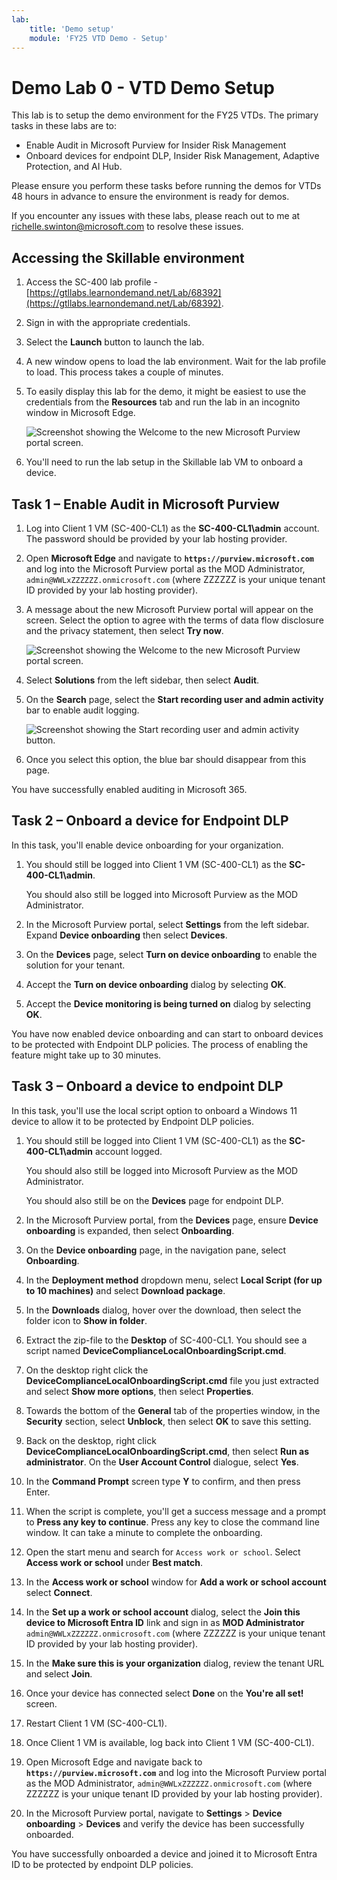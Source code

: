 ```yaml
---
lab:
    title: 'Demo setup'
    module: 'FY25 VTD Demo - Setup'
---
```


# Demo Lab 0 - VTD Demo Setup

This lab is to setup the demo environment for the FY25 VTDs. The primary tasks in these labs are to:

- Enable Audit in Microsoft Purview for Insider Risk Management
- Onboard devices for endpoint DLP, Insider Risk Management, Adaptive Protection, and AI Hub.

Please ensure you perform these tasks before running the demos for VTDs 48 hours in advance to ensure the environment is ready for demos.

If you encounter any issues with these labs, please reach out to me at richelle.swinton@microsoft.com to resolve these issues.

## Accessing the Skillable environment

1. Access the SC-400 lab profile - [https://gtllabs.learnondemand.net/Lab/68392](https://gtllabs.learnondemand.net/Lab/68392).

1. Sign in with the appropriate credentials.

1. Select the **Launch** button to launch the lab.

1. A new window opens to load the lab environment. Wait for the lab profile to load. This process takes a couple of minutes.

1. To easily display this lab for the demo, it might be easiest to use the credentials from the **Resources** tab and run the lab in an incognito window in Microsoft Edge.

    ![Screenshot showing the Welcome to the new Microsoft Purview portal screen.](/Instructions/Media/skillable-credentials.png)

1. You'll need to run the lab setup in the Skillable lab VM to onboard a device.

## Task 1 – Enable Audit in Microsoft Purview

1. Log into Client 1 VM (SC-400-CL1) as the **SC-400-CL1\admin** account. The password should be provided by your lab hosting provider.

1. Open **Microsoft Edge** and navigate to **`https://purview.microsoft.com`** and log into the Microsoft Purview portal as the MOD Administrator, `admin@WWLxZZZZZZ.onmicrosoft.com` (where ZZZZZZ is your unique tenant ID provided by your lab hosting provider).

1. A message about the new Microsoft Purview portal will appear on the screen. Select the option to agree with the terms of data flow disclosure and the privacy statement, then select **Try now**.

    ![Screenshot showing the Welcome to the new Microsoft Purview portal screen.](/Instructions/Media/welcome-purview-portal.png)

1. Select **Solutions** from the left sidebar, then select **Audit**.

1. On the **Search** page, select the **Start recording user and admin activity** bar to enable audit logging.

    ![Screenshot showing the Start recording user and admin activity button.](/Instructions/Media/enable-audit-button.png)

1. Once you select this option, the blue bar should disappear from this page.

You have successfully enabled auditing in Microsoft 365.

## Task 2 – Onboard a device for Endpoint DLP

In this task, you'll enable device onboarding for your organization.

1. You should still be logged into Client 1 VM (SC-400-CL1) as the **SC-400-CL1\admin**.

    You should also still be logged into Microsoft Purview as the MOD Administrator.

1. In the Microsoft Purview portal, select **Settings** from the left sidebar. Expand **Device onboarding** then select **Devices**.

1. On the **Devices** page, select **Turn on device onboarding** to enable the solution for your tenant.

1. Accept the **Turn on device onboarding** dialog by selecting **OK**.

1. Accept the **Device monitoring is being turned on** dialog by selecting **OK**.

You have now enabled device onboarding and can start to onboard devices to be protected with Endpoint DLP policies. The process of enabling the feature might take up to 30 minutes.

## Task 3 – Onboard a device to endpoint DLP

In this task, you'll use the local script option to onboard a Windows 11 device to allow it to be protected by Endpoint DLP policies.

1. You should still be logged into Client 1 VM (SC-400-CL1) as the **SC-400-CL1\admin** account logged.

   You should also still be logged into Microsoft Purview as the MOD Administrator.

   You should also still be on the **Devices** page for endpoint DLP.

1. In the Microsoft Purview portal, from the **Devices** page, ensure **Device onboarding** is expanded, then select **Onboarding**.

1. On the **Device onboarding** page, in the navigation pane, select **Onboarding**.

1. In the **Deployment method** dropdown menu, select **Local Script (for up to 10 machines)** and select **Download package**.

1. In the **Downloads** dialog, hover over the download, then select the folder icon to **Show in folder**.

1. Extract the zip-file to the **Desktop** of SC-400-CL1. You should see a script named **DeviceComplianceLocalOnboardingScript.cmd**.

1. On the desktop right click the **DeviceComplianceLocalOnboardingScript.cmd** file you just extracted and select **Show more options**, then select **Properties**.

1. Towards the bottom of the **General** tab of the properties window, in the **Security** section, select **Unblock**, then select **OK** to save this setting.

1. Back on the desktop, right click **DeviceComplianceLocalOnboardingScript.cmd**, then select **Run as administrator**. On the **User Account Control** dialogue, select **Yes**.

1. In the **Command Prompt** screen type **Y** to confirm, and then press Enter.

1. When the script is complete, you'll get a success message and a prompt to **Press any key to continue**. Press any key to close the command line window. It can take a minute to complete the onboarding.

1. Open the start menu and search for `Access work or school`. Select **Access work or school** under **Best match**.

1. In the **Access work or school** window for **Add a work or school account** select **Connect**.

1. In the **Set up a work or school account** dialog, select the **Join this device to Microsoft Entra ID** link and sign in as **MOD Administrator** `admin@WWLxZZZZZZ.onmicrosoft.com` (where ZZZZZZ is your unique tenant ID provided by your lab hosting provider).

1. In the **Make sure this is your organization** dialog, review the tenant URL and select **Join**.  

1. Once your device has connected select **Done** on the **You're all set!** screen.

1. Restart Client 1 VM (SC-400-CL1).

1. Once Client 1 VM is available, log back into Client 1 VM (SC-400-CL1).

1. Open Microsoft Edge and navigate back to **`https://purview.microsoft.com`** and log into the Microsoft Purview portal as the MOD Administrator, `admin@WWLxZZZZZZ.onmicrosoft.com` (where ZZZZZZ is your unique tenant ID provided by your lab hosting provider).

1. In the Microsoft Purview portal, navigate to **Settings** > **Device onboarding** > **Devices** and verify the device has been successfully onboarded.

You have successfully onboarded a device and joined it to Microsoft Entra ID to be protected by endpoint DLP policies.
